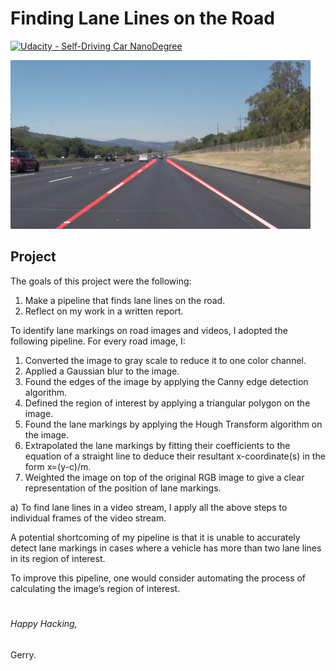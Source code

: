 # **Finding Lane Lines on the Road** 
[![Udacity - Self-Driving Car NanoDegree](https://s3.amazonaws.com/udacity-sdc/github/shield-carnd.svg)](http://www.udacity.com/drive)

<img src="examples/laneLines_thirdPass.jpg" width="480" alt="Combined Image" />

Project 
---

The goals of this project were the following:
1. Make a pipeline that finds lane lines on the road.
2. Reflect on my work in a written report.


To identify lane markings on road images and videos, I adopted the following pipeline. For every road image, I:
1. Converted the image to gray scale to reduce it to one color channel.
2. Applied a Gaussian blur to the image.
3. Found the edges of the image by applying the Canny edge detection algorithm.
4. Defined the region of interest by applying a triangular polygon on the image.
5. Found the lane markings by applying the Hough Transform algorithm on the image.
6. Extrapolated the lane markings by fitting their coefficients to the equation of a straight line to deduce their resultant x-coordinate(s) in the form x=(y-c)/m.
7. Weighted the image on top of the original RGB image to give a clear representation of the position of lane markings.

 a) To find lane lines in a video stream, I apply all the above steps to individual frames of the video stream.


A potential shortcoming of my pipeline is that it is unable to accurately detect lane markings in cases where a vehicle has more than two lane lines in its region of interest.

To improve this pipeline, one would consider automating the process of calculating the image’s region of interest.
# 
  
  

###### Happy Hacking,
Gerry.


